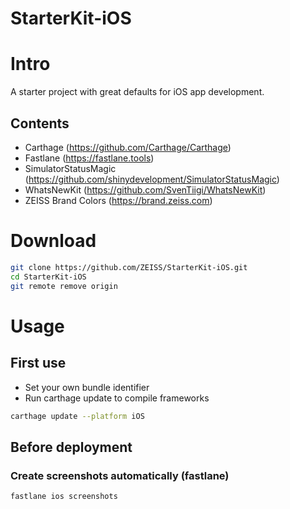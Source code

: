 # StarterKit-iOS

# Intro

A starter project with great defaults for iOS app development.

## Contents

* Carthage (https://github.com/Carthage/Carthage)
* Fastlane (https://fastlane.tools)
* SimulatorStatusMagic (https://github.com/shinydevelopment/SimulatorStatusMagic)
* WhatsNewKit (https://github.com/SvenTiigi/WhatsNewKit)
* ZEISS Brand Colors (https://brand.zeiss.com)

# Download

```bash
git clone https://github.com/ZEISS/StarterKit-iOS.git
cd StarterKit-iOS
git remote remove origin
```

# Usage

## First use

* Set your own bundle identifier
* Run carthage update to compile frameworks

```bash
carthage update --platform iOS
```


## Before deployment

### Create screenshots automatically (fastlane)

```bash
fastlane ios screenshots
```

